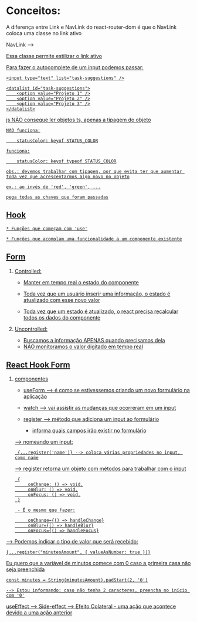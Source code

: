 # Conceitos:

A diferença entre Link e NavLink do react-router-dom é que o NavLink coloca uma classe no link ativo

NavLink --> <a href="..." class="active">

Essa classe permite estilizar o link ativo

Para fazer o autocomplete de um input podemos passar:

    <input type="text" list="task-suggestions" />

    <datalist id="task-suggestions">
        <option value="Projeto 1" />
        <option value="Projeto 2" />
        <option value="Projeto 3" />
    </datalist>

js NÃO consegue ler objetos ts, apenas a tipagem do objeto

    NÃO funciona:

        statusColor: keyof STATUS_COLOR

    funciona:

        statusColor: keyof typeof STATUS_COLOR

    obs.: devemos trabalhar com tipagem, por que evita ter que aumentar toda vez que acrescentarmos algo novo no objeto

    ex.: ao invés de 'red', 'green', ...

    pega todas as chaves que foram passadas

## Hook

    * Funções que começam com 'use'

    * Funções que acomplam uma funcionalidade a um componente existente

## Form

1. Controlled:

    * Manter em tempo real o estado do componente

    - Toda vez que um usuário inserir uma informação, o estado é atualizado com esse novo valor

    - Toda vez que um estado é atualizado, o react precisa recalcular todos os dados do componente

2. Uncontrolled:

    * Buscamos a informação APENAS quando precisamos dela

    - NÃO monitoramos o valor digitado em tempo real

## React Hook Form

1. componentes

    * useForm --> é como se estivessemos criando um novo formulário na aplicação

    * watch --> vai assistir as mudanças que ocorreram em um input

    * register --> método que adiciona um input ao formulário

        - informa quais campos irão existir no formulário

    --> nomeando um input:

        {...register('name')} --> coloca várias propriedades no input, como name

    --> register retorna um objeto com métodos para trabalhar com o input

        {
            onChange: () => void,
            onBlur: () => void,
            onFocus: () => void,
        }

        - É o mesmo que fazer:

            onChange={() => handleChange}
            onBlur={() => handleBlur}
            onFocus={() => handleFocus}

--> Podemos indicar o tipo de valor que será recebido:

    {...register("minutesAmount", { valueAsNumber: true })}


Eu quero que a variável de minutos comece com 0 caso a primeira casa não seja preenchida

    const minutes = String(minutesAmount).padStart(2, '0')

    --> Estou informando: caso não tenha 2 caracteres, preencha no início com '0'


useEffect --> Side-effect --> Efeito Colateral - uma ação que acontece devido a uma ação anterior
